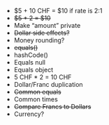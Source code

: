- $5 + 10 CHF = $10 if rate is 2:1
- ~~$5 * 2 = $10~~
- Make “amount” private
- ~~Dollar side effects?~~
- Money rounding?
- ~~equals()~~
- hashCode()
- Equals null
- Equals object
- 5 CHF * 2 = 10 CHF
- Dollar/Franc duplication
- ~~Common equals~~
- Common times
- ~~Compare Francs to Dollars~~
- Currency?
